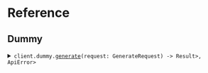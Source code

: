 # Reference
## Dummy
<details><summary><code>client.dummy.<a href="/src/api/resources/dummy/client.rs">generate</a>(request: GenerateRequest) -> Result<Stream<Vec<u8>>, ApiError></code></summary>
<dl>
<dd>

#### 🔌 Usage

<dl>
<dd>

<dl>
<dd>

```rust
use seed_streaming::prelude::*;
use std::collections::HashMap;

#[tokio::main]
async fn main() {
    let config = ClientConfig {
        ..Default::default()
    };
    let client = StreamingClient::new(config).expect("Failed to build client");
    client
        .dummy
        .generate(
            &GenerateRequest {
                stream: false,
                num_events: 5,
            },
            None,
        )
        .await;
}
```
</dd>
</dl>
</dd>
</dl>

#### ⚙️ Parameters

<dl>
<dd>

<dl>
<dd>

**stream:** `bool` 
    
</dd>
</dl>

<dl>
<dd>

**num_events:** `i64` 
    
</dd>
</dl>
</dd>
</dl>


</dd>
</dl>
</details>

